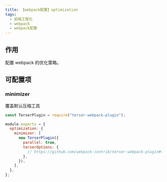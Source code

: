 ```yaml
---
title: 【webpack配置】optimization
tags:
  - 前端工程化
  - webpack
  - webpack配置
---
```


## 作用

配置 webpack 的优化策略。

## 可配置项

### minimizer

覆盖默认压缩工具

```js
const TerserPlugin = require("terser-webpack-plugin");

module.exports = {
  optimization: {
    minimizer: [
      new TerserPlugin({
        parallel: true,
        terserOptions: {
          // https://github.com/webpack-contrib/terser-webpack-plugin#terseroptions
        },
      }),
    ],
  },
};
```
